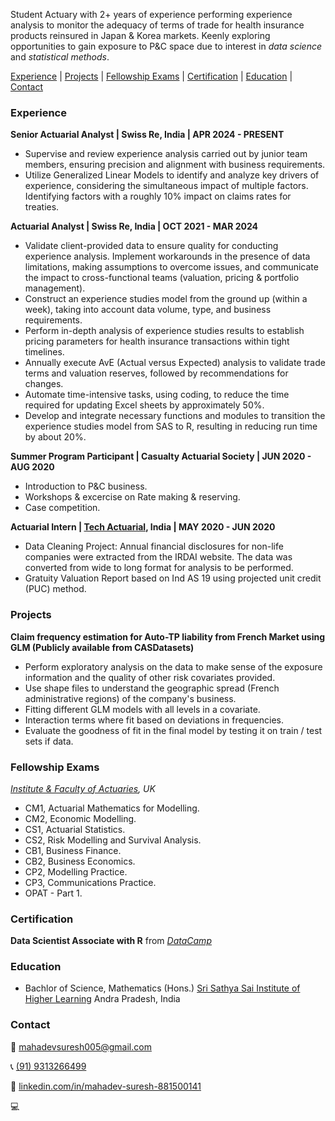 Student Actuary with 2+ years of experience performing experience analysis to monitor the adequacy of terms of trade for health insurance products
reinsured in Japan & Korea markets. Keenly exploring opportunities to gain exposure to P&C space due to interest in *data science* and *statistical methods*.

[Experience](#experience) | [Projects](#projects) | [Fellowship Exams](#fellowship-exams) | [Certification](#certification) | [Education](#education) | [Contact](#contact)

### Experience
**Senior Actuarial Analyst | Swiss Re, India | APR 2024 - PRESENT**
- Supervise and review experience analysis carried out by junior team members, ensuring precision and alignment with business requirements.
- Utilize Generalized Linear Models to identify and analyze key drivers of experience, considering the simultaneous impact of multiple factors.
Identifying factors with a roughly 10% impact on claims rates for treaties.

**Actuarial Analyst | Swiss Re, India | OCT 2021 - MAR 2024**
- Validate client-provided data to ensure quality for conducting experience analysis.
Implement workarounds in the presence of data limitations, making assumptions to overcome issues, and communicate the impact to cross-functional teams (valuation, pricing & portfolio management).
- Construct an experience studies model from the ground up (within a week), taking into account data volume, type, and business requirements.
- Perform in-depth analysis of experience studies results to establish pricing parameters for health insurance transactions within tight timelines.
- Annually execute AvE (Actual versus Expected) analysis to validate trade terms and valuation reserves, followed by recommendations for changes.
- Automate time-intensive tasks, using coding, to reduce the time required for updating Excel sheets by approximately 50%.
- Develop and integrate necessary functions and modules to transition the experience studies model from SAS to R, resulting in reducing run time by about 20%.

**Summer Program Participant | Casualty Actuarial Society | JUN 2020 - AUG 2020**
- Introduction to P&C business.
- Workshops & excercise on Rate making & reserving.
- Case competition.  

**Actuarial Intern | [Tech Actuarial](https://techactuarial.com/), India | MAY 2020 - JUN 2020**
- Data Cleaning Project: Annual financial disclosures for non-life companies were extracted from the IRDAI website. The data was converted from wide to long format for analysis to be performed.
- Gratuity Valuation Report based on Ind AS 19 using projected unit credit (PUC) method.

### Projects

**Claim frequency estimation for Auto-TP liability from French Market using GLM (Publicly available from CASDatasets)**
- Perform exploratory analysis on the data to make sense of the exposure information and the quality of other risk covariates provided. 
- Use shape files to understand the geographic spread (French administrative regions) of the company's business. 
- Fitting different GLM models with all levels in a covariate. 
- Interaction terms where fit based on deviations in frequencies. 
- Evaluate the goodness of fit in the final model by testing it on train / test sets if data.

### Fellowship Exams
*[Institute & Faculty of Actuaries](https://actuaries.org.uk/qualify/curriculum/), UK*
- CM1, Actuarial Mathematics for Modelling.
- CM2, Economic Modelling.
- CS1, Actuarial Statistics.
- CS2, Risk Modelling and Survival Analysis.
- CB1, Business Finance.
- CB2, Business Economics.
- CP2, Modelling Practice. 
- CP3, Communications Practice.
- OPAT - Part 1. 

### Certification
**Data Scientist Associate with R** from [*DataCamp*](https://www.datacamp.com/completed/statement-of-accomplishment/track/449c17b374a072b2fe97e5e286f3ae5853f03c6f)

### Education
- Bachlor of Science, Mathematics (Hons.) [Sri Sathya Sai Institute of Higher Learning](https://www.sssihl.edu.in/) Andra Pradesh, India

### Contact

📨 [mahadevsuresh005@gmail.com](mailto://mahadevsuresh005@gmail.com)

📞 [(91) 9313266499](tel://+919313266499) 

📎  [linkedin.com/in/mahadev-suresh-881500141](https://www.linkedin.com/in/mahadev-suresh-881500141/)

💻  
